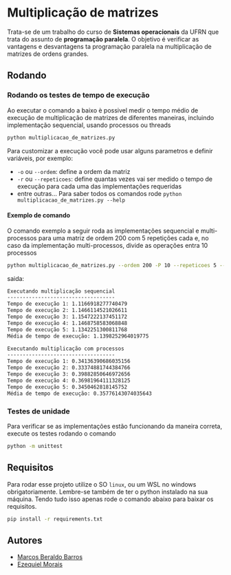 # Multiplicação de matrizes
Trata-se de um trabalho do curso de **Sistemas operacionais** da UFRN que trata do assunto de **programação paralela**. 
O objetivo é verificar as vantagens e desvantagens ta programação paralela na multiplicação de matrizes de ordens grandes.

## Rodando
### Rodando os testes de tempo de execução
Ao executar o comando a baixo è possivel medir o tempo médio de execução de multiplicação de matrizes de diferentes maneiras, incluindo implementação sequencial, usando processos ou threads
```bash
python multiplicacao_de_matrizes.py
```
Para customizar a execução você pode usar alguns parametros e definir variáveis, por exemplo:
- `-o` ou `--ordem`: define a ordem da matriz
- `-r` ou `--repeticoes`: define quantas vezes vai ser medido o tempo de execução para cada uma das implementações requeridas
- entre outras...
Para saber todos os comandos rode `python multiplicacao_de_matrizes.py --help`

#### Exemplo de comando
O comando exemplo a seguir roda as implementações sequencial e multi-processos para uma matriz de ordem 200 com 5 repetições cada e, no caso da implementação multi-processos, divide as operações entra 10 processos
```bash
python multiplicacao_de_matrizes.py --ordem 200 -P 10 --repeticoes 5 --sequencial --processos
```
saida:
```bash
Executando multiplicação sequencial
-----------------------------------
Tempo de execução 1: 1.1166918277740479
Tempo de execução 2: 1.1466114521026611
Tempo de execução 3: 1.1547222137451172
Tempo de execução 4: 1.1468758583068848
Tempo de execução 5: 1.1342251300811768
Média de tempo de execução: 1.1398252964019775

Executando multiplicação com processos
-----------------------------------
Tempo de execução 1: 0.34136390686035156
Tempo de execução 2: 0.33374881744384766
Tempo de execução 3: 0.39882850646972656
Tempo de execução 4: 0.36981964111328125
Tempo de execução 5: 0.3450462818145752
Média de tempo de execução: 0.35776143074035643
```

### Testes de unidade
Para verificar se as implementações estão funcionando da maneira correta, execute os testes rodando o comando

```bash
python -m unittest
```

## Requisitos
Para rodar esse projeto utilize o SO `linux`, ou um WSL no windows obrigatoriamente. Lembre-se também de ter o python instalado na sua máquina. Tendo tudo isso apenas rode o comando abaixo para baixar os requisitos.

```bash
pip install -r requirements.txt
```

## Autores
- [Marcos Beraldo Barros](https://github.com/MarcosBB)
- [Ezequiel Morais](https://github.com/Ezeque)
